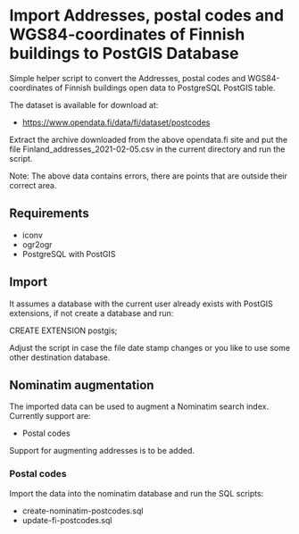 # Import Addresses, postal codes and WGS84-coordinates of Finnish buildings to PostGIS Database

Simple helper script to convert the Addresses, postal codes and 
WGS84-coordinates of Finnish buildings open data to PostgreSQL PostGIS table.

The dataset is available for download at:

* https://www.opendata.fi/data/fi/dataset/postcodes

Extract the archive downloaded from the above opendata.fi site and put the file
Finland_addresses_2021-02-05.csv in the current directory and run the script.

Note: The above data contains errors, there are points that are outside their correct area.

## Requirements

* iconv
* ogr2ogr
* PostgreSQL with PostGIS

## Import

It assumes a database with the current user already exists with PostGIS extensions, if 
not create a database and run:

 CREATE EXTENSION postgis;

Adjust the script in case the file date stamp changes or you like to use some other destination database.

## Nominatim augmentation

The imported data can be used to augment a Nominatim search index. Currently support are:

* Postal codes

Support for augmenting addresses is to be added.

### Postal codes

Import the data into the nominatim database and run the SQL scripts:

* create-nominatim-postcodes.sql
* update-fi-postcodes.sql

